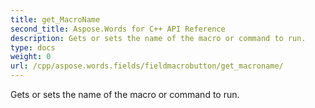 ```yaml
---
title: get_MacroName
second_title: Aspose.Words for C++ API Reference
description: Gets or sets the name of the macro or command to run. 
type: docs
weight: 0
url: /cpp/aspose.words.fields/fieldmacrobutton/get_macroname/
---
```


Gets or sets the name of the macro or command to run. 

